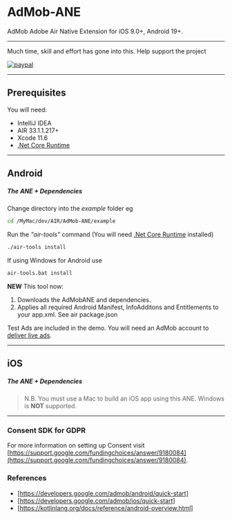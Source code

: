 # AdMob-ANE

AdMob Adobe Air Native Extension for iOS 9.0+, Android 19+.


-------------

Much time, skill and effort has gone into this. Help support the project

[![paypal](https://www.paypalobjects.com/en_US/i/btn/btn_donateCC_LG.gif)](https://www.paypal.com/cgi-bin/webscr?cmd=_s-xclick&hosted_button_id=5UR2T52J633RC)

-------------


## Prerequisites

You will need:

- IntelliJ IDEA
- AIR 33.1.1.217+
- Xcode 11.6
- [.Net Core Runtime](https://dotnet.microsoft.com/download/dotnet-core/3.1)

-------------

## Android
 
##### The ANE + Dependencies
 
Change directory into the _example_ folder eg

```bash
cd /MyMac/dev/AIR/AdMob-ANE/example
```

Run the _"air-tools"_ command (You will need [.Net Core Runtime](https://dotnet.microsoft.com/download/dotnet-core/3.1) installed)

```bash
./air-tools install
```

If using Windows for Android use

```bash
air-tools.bat install
```

**NEW** This tool now: 

1. Downloads the AdMobANE and dependencies.
1. Applies all required Android Manifest, InfoAdditons and Entitlements to your app.xml. See air package.json

Test Ads are included in the demo.
You will need an AdMob account to [deliver live ads](https://support.google.com/admob/answer/7356219).   

-------------

## iOS

##### The ANE + Dependencies

>N.B. You must use a Mac to build an iOS app using this ANE. Windows is **NOT** supported.


-------------

### Consent SDK for GDPR

For more information on setting up Consent visit [https://support.google.com/fundingchoices/answer/9180084](https://support.google.com/fundingchoices/answer/9180084).


### References
* [https://developers.google.com/admob/android/quick-start]
* [https://developers.google.com/admob/ios/quick-start]
* [https://kotlinlang.org/docs/reference/android-overview.html] 
